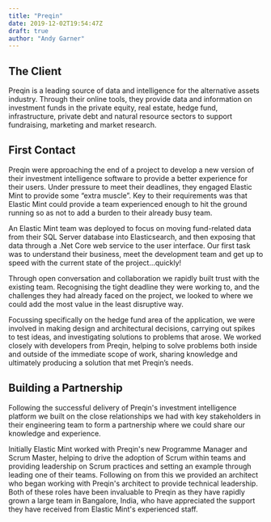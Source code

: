 ```yaml
---
title: "Preqin"
date: 2019-12-02T19:54:47Z
draft: true
author: "Andy Garner"
---
```


## The Client

Preqin is a leading source of data and intelligence for the alternative assets industry. Through their online tools, they provide data and information on investment funds in the private equity, real estate, hedge fund, infrastructure, private debt and natural resource sectors to support fundraising, marketing and market research.

## First Contact

Preqin were approaching the end of a project to develop a new version of their investment intelligence software to provide a better experience for their users.
Under pressure to meet their deadlines, they engaged Elastic Mint to provide some “extra muscle”. Key to their requirements was that Elastic Mint could provide a team experienced enough to hit the ground running so as not to add a burden to their already busy team.

An Elastic Mint team was deployed to focus on moving fund-related data from their SQL Server database into Elasticsearch, and then exposing that data through a .Net Core web service to the user interface.
Our first task was to understand their business, meet the development team and get up to speed with the current state of the project...quickly!

Through open conversation and collaboration we rapidly built trust with the existing team. Recognising the tight deadline they were working to, and the challenges they had already faced on the project, we looked to where we could add the most value in the least disruptive way.

Focussing specifically on the hedge fund area of the application, we were involved in making design and architectural decisions, carrying out spikes to test ideas, and investigating solutions to problems that arose. We worked closely with developers from Preqin, helping to solve problems both inside and outside of the immediate scope of work, sharing knowledge and ultimately producing a solution that met Preqin’s needs.

## Building a Partnership

Following the successful delivery of Preqin's investment intelligence platform we built on the close relationships we had with key stakeholders in their engineering team to form a partnership where we could share our knowledge and experience. 

Initially Elastic Mint worked with Preqin's new Programme Manager and Scrum Master, helping to drive the adoption of Scrum within teams and providing leadership on Scrum practices and setting an example through leading one of their teams. Following on from this we provided an architect who began working with Preqin's architect to provide technical leadership. Both of these roles have been invaluable to Preqin as they have rapidly grown a large team in Bangalore, India, who have appreciated the support they have received from Elastic Mint's experienced staff.